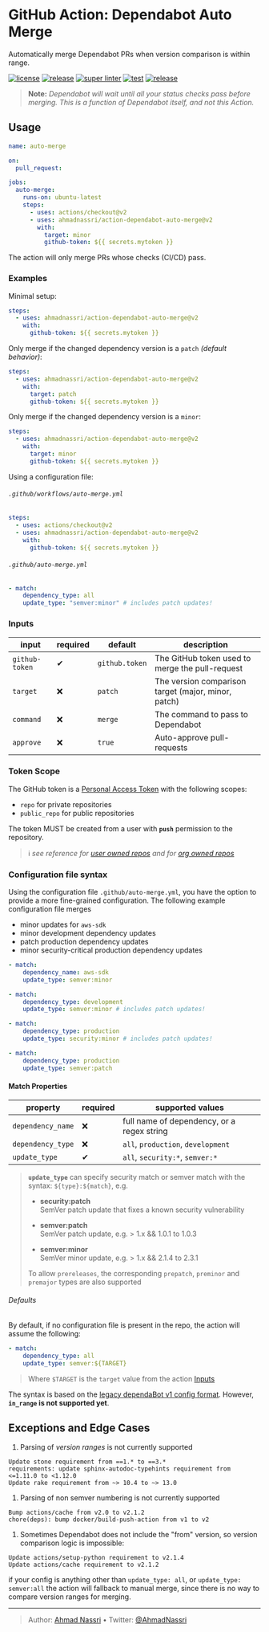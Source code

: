 # GitHub Action: Dependabot Auto Merge

Automatically merge Dependabot PRs when version comparison is within
range.

[![license][license-img]][license-url]
[![release][release-img]][release-url]
[![super linter][super-linter-img]][super-linter-url]
[![test][test-img]][test-url]
[![release][release-img]][release-url]

> **Note:** *Dependabot will wait until all your status checks pass
> before merging. This is a function of Dependabot itself, and not this
> Action.*

## Usage

``` yaml
name: auto-merge

on:
  pull_request:

jobs:
  auto-merge:
    runs-on: ubuntu-latest
    steps:
      - uses: actions/checkout@v2
      - uses: ahmadnassri/action-dependabot-auto-merge@v2
        with:
          target: minor
          github-token: ${{ secrets.mytoken }}
```

The action will only merge PRs whose checks (CI/CD) pass.

### Examples

Minimal setup:

``` yaml
steps:
  - uses: ahmadnassri/action-dependabot-auto-merge@v2
    with:
      github-token: ${{ secrets.mytoken }}
```

Only merge if the changed dependency version is a `patch` *(default
behavior)*:

``` yaml
steps:
  - uses: ahmadnassri/action-dependabot-auto-merge@v2
    with:
      target: patch
      github-token: ${{ secrets.mytoken }}
```

Only merge if the changed dependency version is a `minor`:

``` yaml
steps:
  - uses: ahmadnassri/action-dependabot-auto-merge@v2
    with:
      target: minor
      github-token: ${{ secrets.mytoken }}
```

Using a configuration file:

###### `.github/workflows/auto-merge.yml`

``` yaml
steps:
  - uses: actions/checkout@v2
  - uses: ahmadnassri/action-dependabot-auto-merge@v2
    with:
      github-token: ${{ secrets.mytoken }}
```

###### `.github/auto-merge.yml`

``` yaml
- match:
    dependency_type: all
    update_type: "semver:minor" # includes patch updates!
```

### Inputs

| input          | required | default        | description                                         |
| -------------- | -------- | -------------- | --------------------------------------------------- |
| `github-token` | ✔        | `github.token` | The GitHub token used to merge the pull-request     |
| `target`       | ❌        | `patch`        | The version comparison target (major, minor, patch) |
| `command`      | ❌        | `merge`        | The command to pass to Dependabot                   |
| `approve`      | ❌        | `true`         | Auto-approve pull-requests                          |

### Token Scope

The GitHub token is a [Personal Access
Token](https://docs.github.com/en/github/authenticating-to-github/creating-a-personal-access-token)
with the following scopes:

  - `repo` for private repositories
  - `public_repo` for public repositories

The token MUST be created from a user with **`push`** permission to the
repository.

> ℹ *see reference for [user owned
> repos](https://docs.github.com/en/github/setting-up-and-managing-your-github-user-account/permission-levels-for-a-user-account-repository)
> and for [org owned
> repos](https://docs.github.com/en/github/setting-up-and-managing-organizations-and-teams/repository-permission-levels-for-an-organization)*

### Configuration file syntax

Using the configuration file `.github/auto-merge.yml`, you have the
option to provide a more fine-grained configuration. The following
example configuration file merges

  - minor updates for `aws-sdk`
  - minor development dependency updates
  - patch production dependency updates
  - minor security-critical production dependency updates

<!-- end list -->

``` yaml
- match:
    dependency_name: aws-sdk
    update_type: semver:minor

- match:
    dependency_type: development
    update_type: semver:minor # includes patch updates!

- match:
    dependency_type: production
    update_type: security:minor # includes patch updates!

- match:
    dependency_type: production
    update_type: semver:patch
```

#### Match Properties

| property          | required | supported values                           |
| ----------------- | -------- | ------------------------------------------ |
| `dependency_name` | ❌        | full name of dependency, or a regex string |
| `dependency_type` | ❌        | `all`, `production`, `development`         |
| `update_type`     | ✔        | `all`, `security:*`, `semver:*`            |

> **`update_type`** can specify security match or semver match with the
> syntax: `${type}:${match}`, e.g.
> 
>   - **security:patch**  
>     SemVer patch update that fixes a known security vulnerability
> 
>   - **semver:patch**  
>     SemVer patch update, e.g. \> 1.x && 1.0.1 to 1.0.3
> 
>   - **semver:minor**  
>     SemVer minor update, e.g. \> 1.x && 2.1.4 to 2.3.1
> 
> To allow `prereleases`, the corresponding `prepatch`, `preminor` and
> `premajor` types are also supported

###### Defaults

By default, if no configuration file is present in the repo, the action
will assume the following:

``` yaml
- match:
    dependency_type: all
    update_type: semver:${TARGET}
```

> Where `$TARGET` is the `target` value from the action
> [Inputs](#inputs)

The syntax is based on the [legacy dependaBot v1 config
format](https://dependabot.com/docs/config-file/#automerged_updates).
However, **`in_range` is not supported yet**.

## Exceptions and Edge Cases

1.  Parsing of *version ranges* is not currently supported

<!-- end list -->

    Update stone requirement from ==1.* to ==3.*
    requirements: update sphinx-autodoc-typehints requirement from <=1.11.0 to <1.12.0
    Update rake requirement from ~> 10.4 to ~> 13.0

1.  Parsing of non semver numbering is not currently supported

<!-- end list -->

    Bump actions/cache from v2.0 to v2.1.2
    chore(deps): bump docker/build-push-action from v1 to v2

1.  Sometimes Dependabot does not include the "from" version, so version
    comparison logic is impossible:

<!-- end list -->

    Update actions/setup-python requirement to v2.1.4
    Update actions/cache requirement to v2.1.2

if your config is anything other than `update_type: all`, or
`update_type: semver:all` the action will fallback to manual merge,
since there is no way to compare version ranges for merging.

----
> Author: [Ahmad Nassri](https://www.ahmadnassri.com/) &bull;
> Twitter: [@AhmadNassri](https://twitter.com/AhmadNassri)

[license-url]: LICENSE
[license-img]: https://badgen.net/github/license/ahmadnassri/action-dependabot-auto-merge

[release-url]: https://github.com/ahmadnassri/action-dependabot-auto-merge/releases
[release-img]: https://badgen.net/github/release/ahmadnassri/action-dependabot-auto-merge

[super-linter-url]: https://github.com/ahmadnassri/action-dependabot-auto-merge/actions?query=workflow%3Asuper-linter
[super-linter-img]: https://github.com/ahmadnassri/action-dependabot-auto-merge/workflows/super-linter/badge.svg

[test-url]: https://github.com/ahmadnassri/action-dependabot-auto-merge/actions?query=workflow%3Atest
[test-img]: https://github.com/ahmadnassri/action-dependabot-auto-merge/workflows/test/badge.svg

[release-url]: https://github.com/ahmadnassri/action-dependabot-auto-merge/actions?query=workflow%3Arelease
[release-img]: https://github.com/ahmadnassri/action-dependabot-auto-merge/workflows/release/badge.svg
